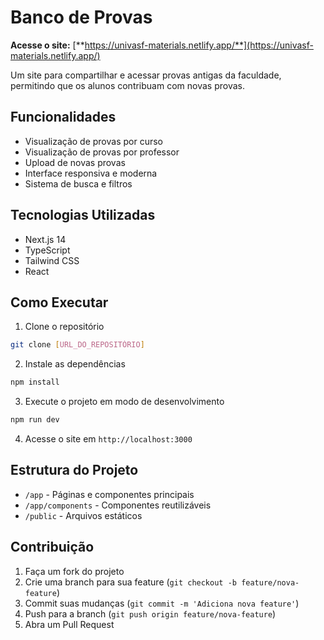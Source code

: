 # Banco de Provas

**Acesse o site:** [**https://univasf-materials.netlify.app/**](https://univasf-materials.netlify.app/)

Um site para compartilhar e acessar provas antigas da faculdade, permitindo que os alunos contribuam com novas provas.

## Funcionalidades

- Visualização de provas por curso
- Visualização de provas por professor
- Upload de novas provas
- Interface responsiva e moderna
- Sistema de busca e filtros

## Tecnologias Utilizadas

- Next.js 14
- TypeScript
- Tailwind CSS
- React

## Como Executar

1. Clone o repositório
```bash
git clone [URL_DO_REPOSITÓRIO]
```

2. Instale as dependências
```bash
npm install
```

3. Execute o projeto em modo de desenvolvimento
```bash
npm run dev
```

4. Acesse o site em `http://localhost:3000`

## Estrutura do Projeto

- `/app` - Páginas e componentes principais
- `/app/components` - Componentes reutilizáveis
- `/public` - Arquivos estáticos

## Contribuição

1. Faça um fork do projeto
2. Crie uma branch para sua feature (`git checkout -b feature/nova-feature`)
3. Commit suas mudanças (`git commit -m 'Adiciona nova feature'`)
4. Push para a branch (`git push origin feature/nova-feature`)
5. Abra um Pull Request

